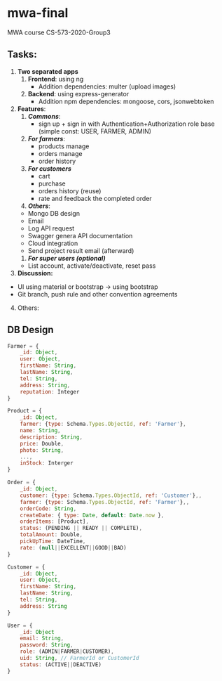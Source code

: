 # mwa-final
MWA course CS-573-2020-Group3

## Tasks:

1. **Two separated apps**
    1. **Frontend**: using ng
       * Addition dependencies: multer (upload images)
    2. **Backend**: using express-generator
       * Addition npm dependencies: mongoose, cors, jsonwebtoken
2. **Features**:
    1. **_Commons_**:
       * sign up + sign in with Authentication+Authorization role base (simple const: USER, FARMER, ADMIN)
    1. **_For farmers_**:
       * products manage
       * orders manage
       * order history
    1. **_For customers_**
        * cart
        * purchase
        * orders history (reuse)
        * rate and feedback the completed order
    1. **_Others_**:
      * Mongo DB design
      * Email
      * Log API request
      * Swagger genera API documentation
      * Cloud integration
      * Send project result email (afterward)
    1. **_For super users (optional)_**
      * List account, activate/deactivate, reset pass
3. **Discussion:**
* UI using material or bootstrap -> using bootstrap
* Git branch, push rule and other convention agreements
4. Others:

## DB Design

```javascript
Farmer = {
    _id: Object,
    user: Object,
    firstName: String, 
    lastName: String,
    tel: String,
    address: String,
    reputation: Integer
}

Product = {
    _id: Object,
    farmer: {type: Schema.Types.ObjectId, ref: 'Farmer'},
    name: String,
    description: String,
    price: Double,
    photo: String, 
    ...,
    inStock: Interger
}

Order = {
    _id: Object,
    customer: {type: Schema.Types.ObjectId, ref: 'Customer'},,
    farmer: {type: Schema.Types.ObjectId, ref: 'Farmer'},,
    orderCode: String,
    createDate: { type: Date, default: Date.now },
    orderItems: [Product],
    status: (PENDING || READY || COMPLETE),
    totalAmount: Double,
    pickUpTime: DateTime,
    rate: (null||EXCELLENT||GOOD||BAD)
}

Customer = {
    _id: Object,
    user: Object,
    firstName: String, 
    lastName: String,
    tel: String,
    address: String
}

User = {
    _id: Object
    email: String,
    password: String,
    role: (ADMIN|FARMER|CUSTOMER),
    uid: String, // FarmerId or CustomerId
    status: (ACTIVE||DEACTIVE)
}
```
